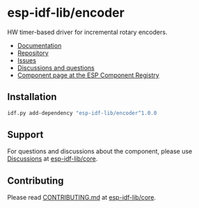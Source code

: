 # esp-idf-lib/encoder

HW timer-based driver for incremental rotary encoders.

* [Documentation](https://esp-idf-lib.github.io/encoder/)
* [Repository](https://github.com/esp-idf-lib/encoder)
* [Issues](https://github.com/esp-idf-lib/encoder/issues)
* [Discussions and questions](https://github.com/esp-idf-lib/core/discussions)
* [Component page at the ESP Component Registry](https://components.espressif.com/components/esp-idf-lib/encoder)

## Installation

```sh
idf.py add-dependency "esp-idf-lib/encoder^1.0.0
```

## Support

For questions and discussions about the component, please use
[Discussions](https://github.com/esp-idf-lib/core/discussions)
at [esp-idf-lib/core](https://github.com/esp-idf-lib/core).

## Contributing

Please read [CONTRIBUTING.md](https://github.com/esp-idf-lib/core/blob/main/CONTRIBUTING.md)
at [esp-idf-lib/core](https://github.com/esp-idf-lib/core).

